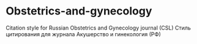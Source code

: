 # Obstetrics-and-gynecology
Citation style for Russian Obstetrics and Gynecology journal (CSL)
Стиль цитирования для журнала Акушерство и гинекология (РФ)
